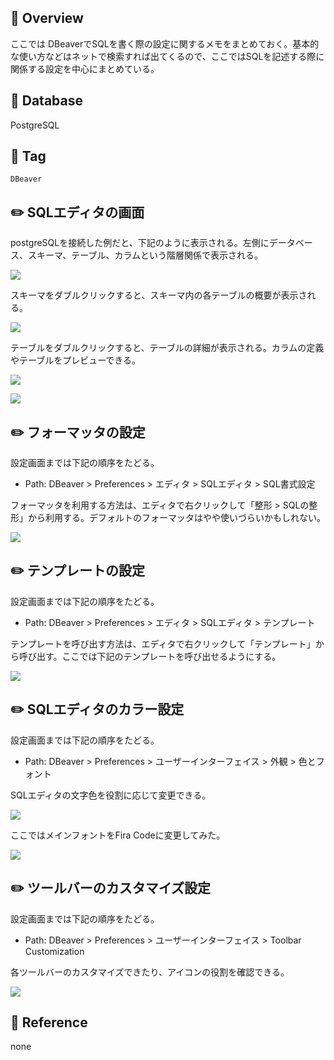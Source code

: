 ## :memo: Overview

ここでは DBeaverでSQLを書く際の設定に関するメモをまとめておく。基本的な使い方などはネットで検索すれば出てくるので、ここではSQLを記述する際に関係する設定を中心にまとめている。

## :floppy_disk: Database

PostgreSQL

## :bookmark: Tag

`DBeaver`

## :pencil2: SQLエディタの画面

postgreSQLを接続した例だと、下記のように表示される。左側にデータベース、スキーマ、テーブル、カラムという階層関係で表示される。

![](https://github.com/SugiAki1989/sql_note/blob/main/image/p134-base.png)

スキーマをダブルクリックすると、スキーマ内の各テーブルの概要が表示される。

![](https://github.com/SugiAki1989/sql_note/blob/main/image/p134-schema.png)

テーブルをダブルクリックすると、テーブルの詳細が表示される。カラムの定義やテーブルをプレビューできる。

![](https://github.com/SugiAki1989/sql_note/blob/main/image/p134-colmun.png)

![](https://github.com/SugiAki1989/sql_note/blob/main/image/p134-table.png)

## :pencil2: フォーマッタの設定

設定画面までは下記の順序をたどる。

- Path: DBeaver > Preferences > エディタ > SQLエディタ > SQL書式設定

フォーマッタを利用する方法は、エディタで右クリックして「整形 > SQLの整形」から利用する。デフォルトのフォーマッタはやや使いづらいかもしれない。

![](https://github.com/SugiAki1989/sql_note/blob/main/image/p134-formatter.png)

## :pencil2: テンプレートの設定

設定画面までは下記の順序をたどる。

- Path: DBeaver > Preferences > エディタ > SQLエディタ > テンプレート

テンプレートを呼び出す方法は、エディタで右クリックして「テンプレート」から呼び出す。ここでは下記のテンプレートを呼び出せるようにする。

![](https://github.com/SugiAki1989/sql_note/blob/main/image/p134-template.png)

## :pencil2: SQLエディタのカラー設定

設定画面までは下記の順序をたどる。

- Path: DBeaver > Preferences > ユーザーインターフェイス > 外観 > 色とフォント

SQLエディタの文字色を役割に応じて変更できる。

![](https://github.com/SugiAki1989/sql_note/blob/main/image/p134-color.png)

ここではメインフォントをFira Codeに変更してみた。

![](https://github.com/SugiAki1989/sql_note/blob/main/image/p134-font.png)


## :pencil2: ツールバーのカスタマイズ設定

設定画面までは下記の順序をたどる。

- Path: DBeaver > Preferences > ユーザーインターフェイス > Toolbar Customization

各ツールバーのカスタマイズできたり、アイコンの役割を確認できる。

![](https://github.com/SugiAki1989/sql_note/blob/main/image/p134-toolbar.png)

## :closed_book: Reference

none